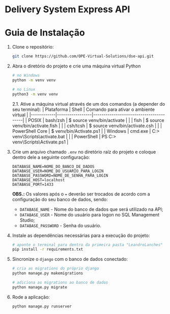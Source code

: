 # Delivery System Express API

# Guia de Instalação

1. Clone o repositório:
    ```bash
    git clone https://github.com/OPE-Virtual-Solutions/dse-api.git
    ```
2. Abra o diretório do projeto e crie uma máquina virtual Python
    ```bash
    # no Windows
    python -m venv venv

    # no Linux
    python3 -m venv venv
    ```

    2.1. Ative a máquina virtual através de um dos comandos (a depender do seu terminal):
    | Plataforma | Shell           | Comando para ativar o ambiente virtual |
    |------------|-----------------|----------------------------------------|
    | POSIX      | bash/zsh        | $ source venv/bin/activate           |
    |            | fish            | $ source venv/bin/activate.fish      |
    |            | csh/tcsh        | $ source venv/bin/activate.csh       |
    |            | PowerShell Core | $ venv/bin/Activate.ps1              |
    | Windows    | cmd.exe         | C:\> venv\Scripts\activate.bat       |
    |            | PowerShell      | PS C:\> venv\Scripts\Activate.ps1    |

3. Crie um arquivo chamado `.env` no diretório raíz do projeto e coloque dentro dele a seguinte configuração:
    ```
    DATABASE_NAME=NOME_DO_BANCO_DE_DADOS
    DATABASE_USER=NOME_DO_USUARIO_PARA_LOGIN
    DATABASE_PASSWORD=NOME_DE_SENHA_PARA_LOGIN
    DATABASE_HOST=localhost
    DATABASE_PORT=1433
    ```

    **OBS.:** Os valores após o `=` deverão ser trocados de acordo com a configuração do seu banco de dados, sendo:
    - `DATABASE_NAME` - Nome do banco de dados que será utilizado na API;
    - `DATABASE_USER` - Nome do usuário para logon no SQL Management Studio;
    - `DATABASE_PASSWORD` - Senha do usuário.

4. Instale as dependências necessárias para a execução do projeto:
    ```bash
    # aponte o terminal para dentro da primeira pasta "LeandroLanches" e execute
    pip install -r requirements.txt
    ```

5. Sincronize o `django` com o banco de dados conectado:
    ```bash
    # cria as migrations do próprio django 
    python manage.py makemigrations

    # adiciona as migrations ao banco de dados
    python manage.py migrate
    ```

6. Rode a aplicação:
    ```bash
    python manage.py runserver
    ```
